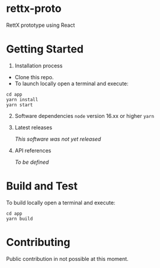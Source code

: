 # rettx-proto
RettX prototype using React

# Getting Started

1.	Installation process

- Clone this repo.
- To launch locally open a terminal and execute:
```shell
cd app
yarn install
yarn start
```

2. Software dependencies
   `node` version 16.xx or higher
   `yarn`

3. Latest releases

   *This software was not yet released*

4. API references

   *To be defined*

# Build and Test
To build locally open a terminal and execute:
```shell
cd app
yarn build 
```

# Contributing
Public contribution in not possible at this moment.